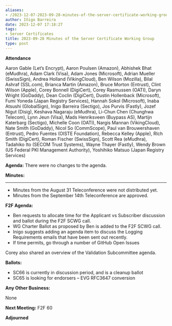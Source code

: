 ```yaml
---
aliases:
- /2023-12-07-2023-09-28-minutes-of-the-server-certificate-working-group/
author: Iñigo Barreira
date: 2023-12-07 17:18:27
tags:
- Server Certificates
title: 2023-09-28 Minutes of the Server Certificate Working Group
type: post
---
```


**Attendance**

Aaron Gable (Let’s Encrypt), Aaron Poulsen (Amazon), Abhishek Bhat (eMudhra), Adam Clark (Visa), Adam Jones (Microsoft), Adrian Mueller (SwissSign), Andrea Holland (VikingCloud), Ben Wilson (Mozilla), Bilal Ashraf (SSL.com), Brianca Martin (Amazon), Bruce Morton (Entrust), Clint Wilson (Apple), Corey Bonnell (DigiCert), Corey Rasmussen (OATI), Daryn Wright (GoDaddy), Dean Coclin (DigiCert), Dustin Hollenback (Microsoft), Fumi Yoneda (Japan Registry Services), Hannah Sokol (Microsoft), Inaba Atsushi (GlobalSign), Inigo Barreira (Sectigo), Jos Purvis (Fastly), Jozef Nigut (Disig), Keshava Nagaraju (eMudhra), Li-Chun Chen (Chunghwa Telecom), Lynn Jeun (Visa), Mads Henriksveen (Buypass AS), Martijn Katerbarg (Sectigo), Michelle Coon (OATI), Nargis Mannan (VikingCloud), Nate Smith (GoDaddy), Nicol So (CommScope), Paul van Brouwershaven (Entrust), Pedro Fuentes (OISTE Foundation), Rebecca Kelley (Apple), RIch Smith (DigiCert), Roman Fischer (SwissSign), Scott Rea (eMudhra), Tadahiko Ito (SECOM Trust Systems), Wayne Thayer (Fastly), Wendy Brown (US Federal PKI Management Authority), Yoshihiko Matsuo (Japan Registry Services)

**Agenda:** There were no changes to the agenda.

**Minutes:**

****

- Minutes from the August 31 Teleconference were not distributed yet.
- Minutes from the September 14th Teleconference are approved.

**F2F Agenda:**

- Ben requests to allocate time for the Applicant vs Subscriber discussion and ballot during the F2F SCWG call.
- WG Charter Ballot as proposed by Ben is added to the F2F SCWG call.
- Inigo suggests adding an agenda item to discuss the Logging Requirements emails that have been sent out recently.
- If time permits, go through a number of GitHub Open Issues

Corey also shared an overview of the Validation Subcommittee agenda.

**Ballots:**

- SC66 is currently in discussion period, and is a cleanup ballot
- SC65 is looking for endorsers – EVG RFC3647 conversion

**Any Other Business:**

None

**Next Meeting:** F2F 60

**Adjourned**
